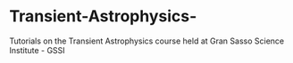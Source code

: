 # Transient-Astrophysics-
Tutorials on the Transient Astrophysics  course held at  Gran Sasso Science Institute - GSSI
